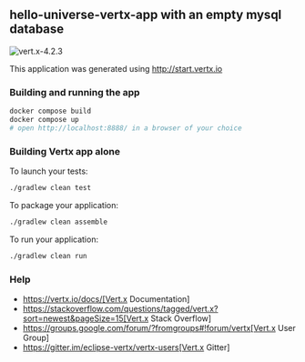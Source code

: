 ## hello-universe-vertx-app with an empty mysql database

![vert.x-4.2.3](https://img.shields.io/badge/vert.x-4.2.3-purple.svg)

This application was generated using http://start.vertx.io

### Building and running the app
```sh
docker compose build
docker compose up
# open http://localhost:8888/ in a browser of your choice
```

### Building Vertx app alone

To launch your tests:
```sh
./gradlew clean test
```

To package your application:
```sh
./gradlew clean assemble
```

To run your application:
```sh
./gradlew clean run
```

### Help

* https://vertx.io/docs/[Vert.x Documentation]
* https://stackoverflow.com/questions/tagged/vert.x?sort=newest&pageSize=15[Vert.x Stack Overflow]
* https://groups.google.com/forum/?fromgroups#!forum/vertx[Vert.x User Group]
* https://gitter.im/eclipse-vertx/vertx-users[Vert.x Gitter]
